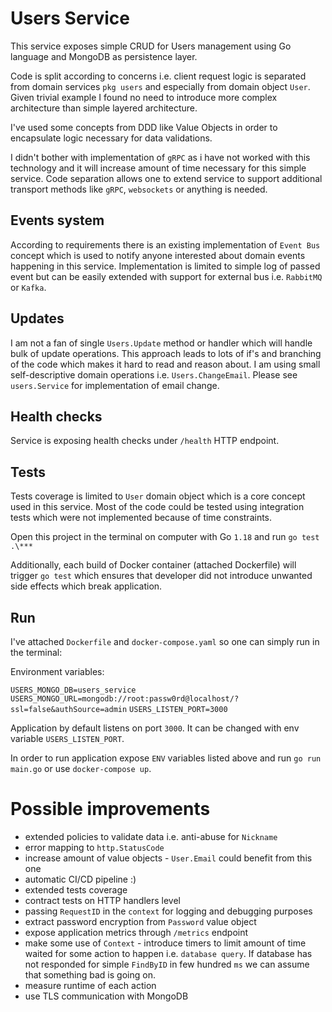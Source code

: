 # Users Service

This service exposes simple CRUD for Users management using Go language and MongoDB as persistence layer.

Code is split according to concerns i.e. client request logic is separated from domain services `pkg users` and especially from domain object `User`.
Given trivial example I found no need to introduce more complex architecture than simple layered architecture.

I've used some concepts from DDD like Value Objects in order to encapsulate logic necessary for data validations.

I didn't bother with implementation of `gRPC` as i have not worked with this technology and it will increase amount of time necessary for this simple service. 
Code separation allows one to extend service to support additional transport methods like `gRPC`, `websockets` or anything is needed.    

## Events system

According to requirements there is an existing implementation of `Event Bus` concept which is used to notify anyone interested about domain events happening in this service.
Implementation is limited to simple log of passed event but can be easily extended with support for external bus i.e. `RabbitMQ` or `Kafka`.

## Updates

I am not a fan of single `Users.Update` method or handler which will handle bulk of update operations. This approach leads to 
lots of if's and branching of the code which makes it hard to read and reason about. I am using small self-descriptive domain operations
i.e. `Users.ChangeEmail`. Please see `users.Service` for implementation of email change.

## Health checks

Service is exposing health checks under `/health` HTTP endpoint. 

## Tests
Tests coverage is limited to `User` domain object which is a core concept used in this service. Most of the code could be tested using integration tests which were not implemented because of time constraints.

Open this project in the terminal on computer with Go `1.18` and run `go test .\***`

Additionally, each build of Docker container (attached Dockerfile) will trigger `go test` which ensures that developer did not introduce unwanted side effects which break application.

## Run
I've attached `Dockerfile` and `docker-compose.yaml` so one can simply run in the terminal:

Environment variables:

`USERS_MONGO_DB=users_service`
`USERS_MONGO_URL=mongodb://root:passw0rd@localhost/?ssl=false&authSource=admin`
`USERS_LISTEN_PORT=3000`

Application by default listens on port `3000`. It can be changed with env variable `USERS_LISTEN_PORT`.

In order to run application expose `ENV` variables listed above and run `go run main.go` or use `docker-compose up`.

# Possible improvements
* extended policies to validate data i.e. anti-abuse for `Nickname`
* error mapping to `http.StatusCode`
* increase amount of value objects - `User.Email` could benefit from this one
* automatic CI/CD pipeline :)
* extended tests coverage
* contract tests on HTTP handlers level
* passing `RequestID` in the `context` for logging and debugging purposes
* extract password encryption from `Password` value object
* expose application metrics through `/metrics` endpoint
* make some use of `Context` - introduce timers to limit amount of time waited for some action to happen i.e. `database query`.
    If database has not responded for simple `FindByID` in few hundred `ms` we can assume that something bad is going on.
* measure runtime of each action
* use TLS communication with MongoDB